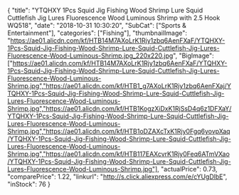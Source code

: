{
	"title": "YTQHXY 1Pcs Squid Jig Fishing Wood Shrimp Lure Squid Cuttlefish Jig Lures Fluorescence Wood Luminous Shrimp with 2.5  Hook WQ518",
	"date": "2018-10-31 10:30:20",
	"SubCat": ["Sports & Entertainment"],
	"categories": ["Fishing"],
	"thumbnailImage": "https://ae01.alicdn.com/kf/HTB14M7AXoLrK1Rjy1zbq6AenFXaF/YTQHXY-1Pcs-Squid-Jig-Fishing-Wood-Shrimp-Lure-Squid-Cuttlefish-Jig-Lures-Fluorescence-Wood-Luminous-Shrimp.jpg_220x220.jpg",
	"BigImage": ["https://ae01.alicdn.com/kf/HTB14M7AXoLrK1Rjy1zbq6AenFXaF/YTQHXY-1Pcs-Squid-Jig-Fishing-Wood-Shrimp-Lure-Squid-Cuttlefish-Jig-Lures-Fluorescence-Wood-Luminous-Shrimp.jpg","https://ae01.alicdn.com/kf/HTB1_g7AXoLrK1Rjy1zbq6AenFXaj/YTQHXY-1Pcs-Squid-Jig-Fishing-Wood-Shrimp-Lure-Squid-Cuttlefish-Jig-Lures-Fluorescence-Wood-Luminous-Shrimp.jpg","https://ae01.alicdn.com/kf/HTB1KogzXiDxK1RjSsD4q6z1DFXaY/YTQHXY-1Pcs-Squid-Jig-Fishing-Wood-Shrimp-Lure-Squid-Cuttlefish-Jig-Lures-Fluorescence-Wood-Luminous-Shrimp.jpg","https://ae01.alicdn.com/kf/HTB1oDZAXcTxK1Rjy0Fgq6yovpXaq/YTQHXY-1Pcs-Squid-Jig-Fishing-Wood-Shrimp-Lure-Squid-Cuttlefish-Jig-Lures-Fluorescence-Wood-Luminous-Shrimp.jpg","https://ae01.alicdn.com/kf/HTB117EAXcvrK1Rjy0Feq6ATmVXao/YTQHXY-1Pcs-Squid-Jig-Fishing-Wood-Shrimp-Lure-Squid-Cuttlefish-Jig-Lures-Fluorescence-Wood-Luminous-Shrimp.jpg"],
	"actualPrice": 0.73,
	"comparePrice": 1.22,
	"linkurl": "http://s.click.aliexpress.com/e/cYUgDlbE",
	"inStock": 76
}
